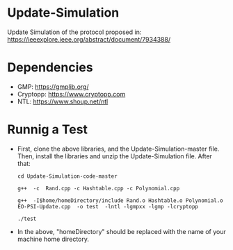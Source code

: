 # Update-Simulation

Update Simulation of the protocol proposed in: https://ieeexplore.ieee.org/abstract/document/7934388/

# Dependencies

* GMP: https://gmplib.org/
* Cryptopp: https://www.cryptopp.com
* NTL: https://www.shoup.net/ntl

# Runnig a Test

* First, clone the above libraries, and the Update-Simulation-master file. Then, install the libraries and unzip the Update-Simulation file. After that:

      cd Update-Simulation-code-master
    
      g++  -c  Rand.cpp -c Hashtable.cpp -c Polynomial.cpp 
    
      g++  -I$home/homeDirectory/include Rand.o Hashtable.o Polynomial.o EO-PSI-Update.cpp  -o test  -lntl -lgmpxx -lgmp -lcryptopp
    
      ./test
    
* In the above, "homeDirectory" should be replaced with the name of your machine home directory.

